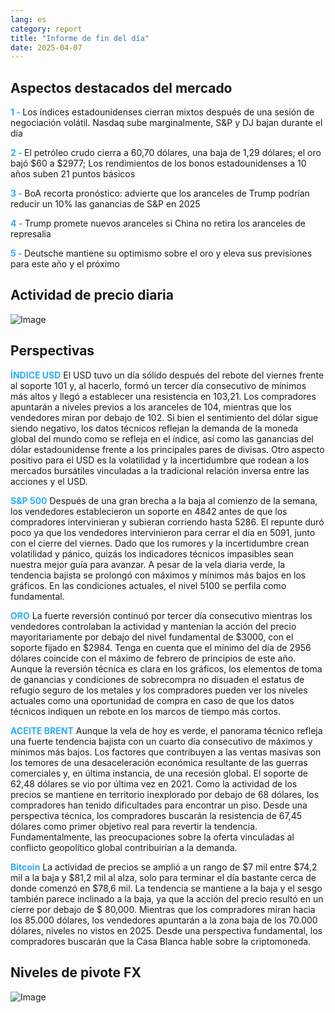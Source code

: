 ```yaml
---
lang: es
category: report
title: "Informe de fin del día"
date: 2025-04-07
---
```



<h2>Aspectos destacados del mercado</h2>
<strong style="color: #2caef7;">1 - </strong> Los índices estadounidenses cierran mixtos después de una sesión de negociación volátil. Nasdaq sube marginalmente, S&P y DJ bajan durante el día


<strong style="color: #2caef7;">2 - </strong> El petróleo crudo cierra a 60,70 dólares, una baja de 1,29 dólares; el oro bajó $60 a $2977; Los rendimientos de los bonos estadounidenses a 10 años suben 21 puntos básicos

<strong style="color: #2caef7;">3 - </strong> BoA recorta pronóstico: advierte que los aranceles de Trump podrían reducir un 10% las ganancias de S&P en 2025

<strong style="color: #2caef7;">4 - </strong> Trump promete nuevos aranceles si China no retira los aranceles de represalia

<strong style="color: #2caef7;">5 - </strong> Deutsche mantiene su optimismo sobre el oro y eleva sus previsiones para este año y el próximo



<h2>Actividad de precio diaria</h2>
<img src="https://markleighedu.github.io/img/Apr-2025/07-Apr-2025/price.jpg" alt="Image"/>

<h2>Perspectivas</h2>
<strong style="color: #2caef7;">ÍNDICE USD</strong> El USD tuvo un día sólido después del rebote del viernes frente al soporte 101 y, al hacerlo, formó un tercer día consecutivo de mínimos más altos y llegó a establecer una resistencia en 103,21. Los compradores apuntarán a niveles previos a los aranceles de 104, mientras que los vendedores miran por debajo de 102. Si bien el sentimiento del dólar sigue siendo negativo, los datos técnicos reflejan la demanda de la moneda global del mundo como se refleja en el índice, así como las ganancias del dólar estadounidense frente a los principales pares de divisas. Otro aspecto positivo para el USD es la volatilidad y la incertidumbre que rodean a los mercados bursátiles vinculadas a la tradicional relación inversa entre las acciones y el USD. 

<strong style="color: #2caef7;">S&P 500</strong> Después de una gran brecha a la baja al comienzo de la semana, los vendedores establecieron un soporte en 4842 antes de que los compradores intervinieran y subieran corriendo hasta 5286. El repunte duró poco ya que los vendedores intervinieron para cerrar el día en 5091, junto con el cierre del viernes. Dado que los rumores y la incertidumbre crean volatilidad y pánico, quizás los indicadores técnicos impasibles sean nuestra mejor guía para avanzar. A pesar de la vela diaria verde, la tendencia bajista se prolongó con máximos y mínimos más bajos en los gráficos. En las condiciones actuales, el nivel 5100 se perfila como fundamental.

<strong style="color: #2caef7;">ORO</strong> La fuerte reversión continuó por tercer día consecutivo mientras los vendedores controlaban la actividad y mantenían la acción del precio mayoritariamente por debajo del nivel fundamental de $3000, con el soporte fijado en $2984. Tenga en cuenta que el mínimo del día de 2956 dólares coincide con el máximo de febrero de principios de este año. Aunque la reversión técnica es clara en los gráficos, los elementos de toma de ganancias y condiciones de sobrecompra no disuaden el estatus de refugio seguro de los metales y los compradores pueden ver los niveles actuales como una oportunidad de compra en caso de que los datos técnicos indiquen un rebote en los marcos de tiempo más cortos. 

<strong style="color: #2caef7;">ACEITE BRENT</strong> Aunque la vela de hoy es verde, el panorama técnico refleja una fuerte tendencia bajista con un cuarto día consecutivo de máximos y mínimos más bajos. Los factores que contribuyen a las ventas masivas son los temores de una desaceleración económica resultante de las guerras comerciales y, en última instancia, de una recesión global. El soporte de 62,48 dólares se vio por última vez en 2021. Como la actividad de los precios se mantiene en territorio inexplorado por debajo de 68 dólares, los compradores han tenido dificultades para encontrar un piso. Desde una perspectiva técnica, los compradores buscarán la resistencia de 67,45 dólares como primer objetivo real para revertir la tendencia. Fundamentalmente, las preocupaciones sobre la oferta vinculadas al conflicto geopolítico global contribuirían a la demanda.   

<strong style="color: #2caef7;">Bitcoin</strong> La actividad de precios se amplió a un rango de $7 mil entre $74,2 mil a la baja y $81,2 mil al alza, solo para terminar el día bastante cerca de donde comenzó en $78,6 mil. La tendencia se mantiene a la baja y el sesgo también parece inclinado a la baja, ya que la acción del precio resultó en un cierre por debajo de $ 80,000. Mientras que los compradores miran hacia los 85.000 dólares, los vendedores apuntarán a la zona baja de los 70.000 dólares, niveles no vistos en 2025. Desde una perspectiva fundamental, los compradores buscarán que la Casa Blanca hable sobre la criptomoneda.



<h2>Niveles de pivote FX</h2>
<img src="https://markleighedu.github.io/img/Apr-2025/07-Apr-2025/pivot.jpg" alt="Image"/>